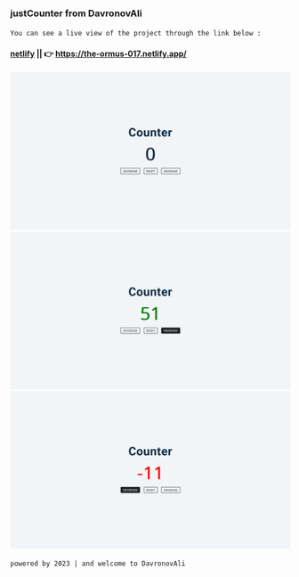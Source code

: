 ### justCounter from DavronovAli
`You can see a live view of the project through the link below :`
#### [netlify](https://the-ormus-017.netlify.app/) || 👉 https://the-ormus-017.netlify.app/
![reminderApp](/public/preview-img/img-1.jpg)
![reminderApp](/public/preview-img/img-2.jpg)
![reminderApp](/public/preview-img/img-3.jpg)


`powered by 2023 | and welcome to DavronovAli`